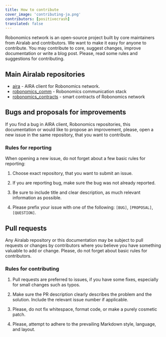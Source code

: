 ```yaml
---
title: How to contribute
cover_image: 'contributing-ja.png' 
contributors: [positivecrash]
translated: false
---
```


Robonomics network is an open-source project built by core maintainers from Airalab and contributors. We want to make it easy for anyone to contribute. You may contribute to core, suggest changes, improve documentation or write a blog post. Please, read some rules and suggestions for contributing.

## Main Airalab repositories 

- [aira](https://github.com/airalab/aira) - AIRA client for Robonomics network. 
- [robonomics_comm](https://github.com/airalab/robonomics_comm) - Robonomics communication stack
- [robonomics_contracts](https://github.com/airalab/robonomics_contracts) - smart contracts of Robonomics network

## Bugs and proposals for improvements

If you find a bug in AIRA client, Robonomics repositories, this documentation or would like to propose an improvement, please, open a new issue in the same repository, that you want to contribute.

### Rules for reporting

When opening a new issue, do not forget about a few basic rules for reporting:

1. Choose exact repository, that you want to submit an issue.

2. If you are reporting bug, make sure the bug was not already reported.

3. Be sure to include title and clear description, as much relevant information as possible.

4. Please prefix your issue with one of the following: `[BUG]`, `[PROPOSAL]`, `[QUESTION]`.


## Pull requests

Any Airalab repository or this documentation may be subject to pull requests or changes by contributors where you believe you have something valuable to add or change. Please, do not forget about basic rules for contributors.

### Rules for contributing

1. Pull requests are preferred to issues, if you have some fixes, especially for small changes such as typos.

2. Make sure the PR description clearly describes the problem and the solution. Include the relevant issue number if applicable.

3. Please, do not fix whitespace, format code, or make a purely cosmetic patch.

4. Please, attempt to adhere to the prevailing Markdown style, language, and layout.


